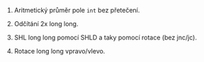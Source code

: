 

1. Aritmetický průměr pole `int` bez přetečení.

2. Odčítání 2x long long.

3. SHL long long pomocí SHLD a taky pomocí rotace (bez jnc/jc).

4. Rotace long long vpravo/vlevo.

